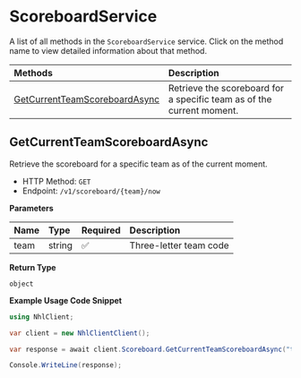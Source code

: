 # ScoreboardService

A list of all methods in the `ScoreboardService` service. Click on the method name to view detailed information about that method.

| Methods                                                         | Description                                                           |
| :-------------------------------------------------------------- | :-------------------------------------------------------------------- |
| [GetCurrentTeamScoreboardAsync](#getcurrentteamscoreboardasync) | Retrieve the scoreboard for a specific team as of the current moment. |

## GetCurrentTeamScoreboardAsync

Retrieve the scoreboard for a specific team as of the current moment.

- HTTP Method: `GET`
- Endpoint: `/v1/scoreboard/{team}/now`

**Parameters**

| Name | Type   | Required | Description            |
| :--- | :----- | :------- | :--------------------- |
| team | string | ✅       | Three-letter team code |

**Return Type**

`object`

**Example Usage Code Snippet**

```csharp
using NhlClient;

var client = new NhlClientClient();

var response = await client.Scoreboard.GetCurrentTeamScoreboardAsync("team");

Console.WriteLine(response);
```

<!-- This file was generated by liblab | https://liblab.com/ -->
